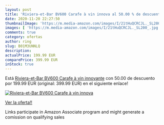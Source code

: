 ```yaml
---
layout: post
title: 'Riviera-et-Bar BV600 Carafe à vin innova al 50.00 % de descuento'
date: 2020-11-20 22:27:50
thumbnailImage: 'https://m.media-amazon.com/images/I/21tHuQCRCJL._SL200_.jpg'
images: [ 'https://m.media-amazon.com/images/I/21tHuQCRCJL._SL200_.jpg' ]
comments: true
category: ofertas
author: ring
slug: B01M3UNNLQ
description:
actualPrice: 199.99 EUR
comparePrice: 399.99 EUR
inStock: true
---
```


Está [Riviera-et-Bar BV600 Carafe à vin innovante](https://www.amazon.fr/dp/B01M3UNNLQ/?tag=tolees0d-21) con 50.00 de descuento por 199.99 EUR (original: 399.99 EUR) en el siguiente enlace!

[![Riviera-et-Bar BV600 Carafe à vin innova](https://m.media-amazon.com/images/I/21tHuQCRCJL._SL200_.jpg)](https://www.amazon.fr/dp/B01M3UNNLQ/?tag=tolees0d-21)

[Ver la oferta!!](https://www.amazon.fr/dp/B01M3UNNLQ/?tag=tolees0d-21)

Links participate in Amazon Associate program and might generate a comission on qualifying sales


